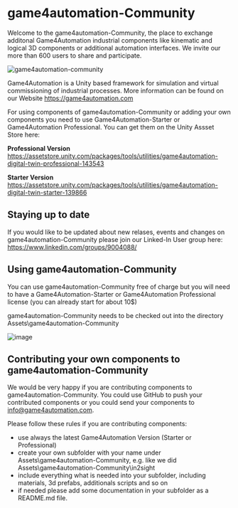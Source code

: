 # game4automation-Community


Welcome to the game4automation-Community, the place to exchange additonal Game4Automation industrial components like kinematic and logical 3D components or additional automation interfaces. We invite our more than 600 users to share and participate.

![game4automation-community](https://user-images.githubusercontent.com/48594799/136356789-886016ef-77b3-4d90-b9ff-dbb70d919fbb.png)

Game4Automation is a Unity based framework for simulation and virtual commissioning of industrial processes. More information can be found on our Website https://game4automation.com

For using components of game4automation-Community or adding your own components you need to use Game4Automation-Starter or Game4Automation Professional. You can get them on the Unity Assset Store here:

**Professional Version**
https://assetstore.unity.com/packages/tools/utilities/game4automation-digital-twin-professional-143543

**Starter Version**
https://assetstore.unity.com/packages/tools/utilities/game4automation-digital-twin-starter-139866

## Staying up to date

If you would like to be updated about new relases, events and changes on game4automation-Community please join our Linked-In User group here:
https://www.linkedin.com/groups/9004088/


## Using game4automation-Community

You can use game4automation-Community free of charge but you will need to have a Game4Automation-Starter or Game4Automation Professional license (you can already start for about 10$)

game4automation-Community needs to be checked out into the directory Assets\game4automation-Community

![image](https://user-images.githubusercontent.com/48594799/136353247-0e988025-9b47-433b-9669-0075a244e6cf.png)



## Contributing your own components to game4automation-Community

We would be very happy if you are contributing components to game4automation-Community. You could use GitHub to push your contributed components or you could send your components to info@game4automation.com.

Please follow these rules if you are contributing components:
- use always the latest Game4Automation Version (Starter or Professional)
- create your own subfolder with your name under Assets\game4automation-Community, e.g. like we did Assets\game4automation-Community\in2sight
- include everything what is needed into your subfolder, including materials, 3d prefabs, additionals scripts and so on 
- if needed please add some documentation in your subfolder as a README.md file.


